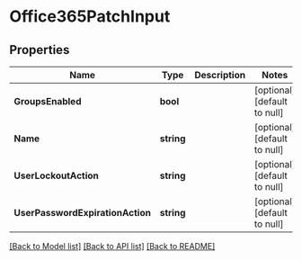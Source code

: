 # Office365PatchInput

## Properties
Name | Type | Description | Notes
------------ | ------------- | ------------- | -------------
**GroupsEnabled** | **bool** |  | [optional] [default to null]
**Name** | **string** |  | [optional] [default to null]
**UserLockoutAction** | **string** |  | [optional] [default to null]
**UserPasswordExpirationAction** | **string** |  | [optional] [default to null]

[[Back to Model list]](../README.md#documentation-for-models) [[Back to API list]](../README.md#documentation-for-api-endpoints) [[Back to README]](../README.md)

